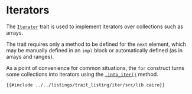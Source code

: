 # Iterators

The [`Iterator`][iter] trait is used to implement iterators over collections such as arrays.

The trait requires only a method to be defined for the `next` element, which may be manually defined in an `impl` block or automatically defined (as in arrays and ranges).

As a point of convenience for common situations, the `for` construct turns some collections into iterators using the [`.into_iter()`][intoiter] method.

<!-- TODO: uncommend `skip` methods -->

```cairo,editable
{{#include ../../listings/trait_listing/iter/src/lib.cairo}}
```

[intoiter]: https://docs.swmansion.com/scarb/corelib/core-iter-traits-iterator-IntoIterator.html
[iter]: https://docs.swmansion.com/scarb/corelib/core-iter-traits-iterator-Iterator.html?highlight=trait%20iter#iterator
